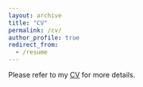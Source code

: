 ```yaml
---
layout: archive
title: "CV"
permalink: /cv/
author_profile: true
redirect_from:
  - /resume
---
```


Please refer to my [CV](http://huyangjia.github.io/files/main.pdf) for more details.
